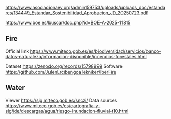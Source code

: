 https://www.asociacionaev.org/admin159753/uploads/uploads_doc/estandares/134449_Estandar_Sostenibilidad_Aprobacion_JD_20250723.pdf

https://www.boe.es/buscar/doc.php?id=BOE-A-2025-11815

## Fire
Official link
https://www.miteco.gob.es/es/biodiversidad/servicios/banco-datos-naturaleza/informacion-disponible/incendios-forestales.html


Dataset
https://zenodo.org/records/15798999
Software
https://github.com/JulenErcibengoaTekniker/IberFire

## Water
Viewer
https://sig.miteco.gob.es/snczi/
Data sources
https://www.miteco.gob.es/es/cartografia-y-sig/ide/descargas/agua/riesgo-inundacion-fluvial-t10.html
